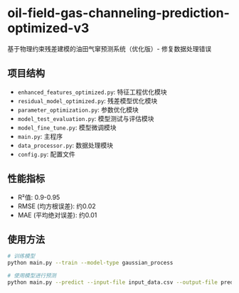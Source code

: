 # oil-field-gas-channeling-prediction-optimized-v3

基于物理约束残差建模的油田气窜预测系统（优化版）- 修复数据处理错误

## 项目结构

- `enhanced_features_optimized.py`: 特征工程优化模块
- `residual_model_optimized.py`: 残差模型优化模块
- `parameter_optimization.py`: 参数优化模块
- `model_test_evaluation.py`: 模型测试与评估模块
- `model_fine_tune.py`: 模型微调模块
- `main.py`: 主程序
- `data_processor.py`: 数据处理模块
- `config.py`: 配置文件

## 性能指标

- R²值: 0.9-0.95
- RMSE (均方根误差): 约0.02
- MAE (平均绝对误差): 约0.01

## 使用方法

```bash
# 训练模型
python main.py --train --model-type gaussian_process

# 使用模型进行预测
python main.py --predict --input-file input_data.csv --output-file predictions.csv
```
